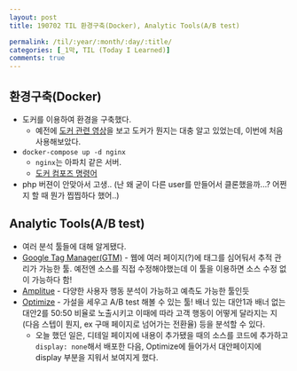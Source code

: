 ```yaml
---
layout: post
title: 190702 TIL 환경구축(Docker), Analytic Tools(A/B test)

permalink: /til/:year/:month/:day/:title/
categories: [_1막, TIL (Today I Learned)]
comments: true
---
```


## **환경구축(Docker)**  

- 도커를 이용하여 환경을 구축했다. 
    - 예전에 [도커 관련 영상](https://www.youtube.com/watch?v=tPjpcsgxgWc)을 보고 도커가 뭔지는 대충 알고 있었는데, 이번에 처음 사용해보았다. 
- `docker-compose up -d nginx` 
    - `nginx`는 아파치 같은 서버. 
    - [도커 컴포즈 명령어](https://www.44bits.io/ko/post/almost-perfect-development-environment-with-docker-and-docker-compose#up--d)
- php 버젼이 안맞아서 고생.. (난 왜 굳이 다른 user를 만들어서 클론했을까...? 어쩐지 할 때 뭔가 찝찝하다 했어..)

## **Analytic Tools(A/B test)**  
- 여러 분석 툴들에 대해 알게됐다. 
- [Google Tag Manager(GTM)](https://marketingplatform.google.com/intl/ko/about/tag-manager/) - 웹에 여러 페이지(?)에 태그를 심어둬서 추적 관리가 가능한 툴. 예전엔 소스를 직접 수정해야했는데 이 툴을 이용하면 소스 수정 없이 가능하다 함! 
- [Amplitue](https://brunch.co.kr/@joypinkgom/42) - 다양한 사용자 행동 분석이 가능하고 예측도 가능한 툴인듯
- [Optimize](https://support.google.com/optimize/answer/6211930?hl=ko) - 가설을 세우고 A/B test 해볼 수 있는 툴! 배너 있는 대안1과 배너 없는 대안2를 50:50 비율로 노출시키고 이때에 따라 고객 행동이 어떻게 달라지는 지 (다음 스텝이 뭔지, ex 구매 페이지로 넘어가는 전환율) 등을 분석할 수 있다. 
    - 오늘 했던 일은, 디테일 페이지에 내용이 추가됐을 때의 소스를 코드에 추가하고 `display: none`해서 배포한 다음, Optimize에 들어가서 대안페이지에 display 부분을 지워서 보여지게 했다.  
